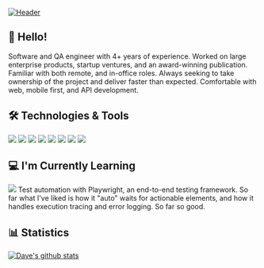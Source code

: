 [![Header](https://github.com/dhipflip/dhipflip/blob/main/banner.png?raw=true "Header")](https://github.com/dhipflip)



## 👋 Hello!
Software and QA engineer with 4+ years of experience.  Worked on large enterprise products, startup ventures, and an award-winning publication.  Familiar with both remote, and in-office roles.  Always seeking to take ownership of the project and deliver faster than expected.  Comfortable with web, mobile first, and API development.



## 🛠️ Technologies & Tools
![](https://img.shields.io/badge/Code-JavaScript-informational?style=flat&color=informational&logo=javascript)
![](https://img.shields.io/badge/Code-TypeScript-informational?style=flat&color=informational&logo=typescript)
![](https://img.shields.io/badge/Code-React-informational?style=flat&color=informational&logo=react)
![](https://img.shields.io/badge/Code-Redux-informational?style=flat&color=informational&logo=redux)
![](https://img.shields.io/badge/Test-Jest-informational?style=flat&color=informational&logo=jest)
![](https://img.shields.io/badge/Test-Selenium-informational?style=flat&color=informational&logo=selenium.js)
![](https://img.shields.io/badge/Code-SCSS-informational?style=flat&color=informational&logo=sass)
![](https://img.shields.io/badge/Code-Tailwind-informational?style=flat&color=informational&logo=tailwindcss)



## 💻 I'm Currently Learning
![](https://img.shields.io/badge/Test-Playwright-informational?style=flat&color=warning&logo=playwright)
Test automation with Playwright, an end-to-end testing framework. So far what I've liked is how it "auto" waits for actionable elements, and how it handles execution tracing and error logging. So far so good.



## 📊 Statistics
[![Dave's github stats](https://github-readme-stats.vercel.app/api?username=dhipflip&theme=dark&count_private=true&hide=stars,issues,contribs)](https://github.com/anuraghazra/github-readme-stats)

<!--
**dhipflip/dhipflip** is a ✨ _special_ ✨ repository because its `README.md` (this file) appears on your GitHub profile.

Here are some ideas to get you started:

- 🔭 I’m currently working on ...
- 🌱 I’m currently learning ...
- 👯 I’m looking to collaborate on ...
- 🤔 I’m looking for help with ...
- 💬 Ask me about ...
- 📫 How to reach me: ...
- 😄 Pronouns: ...
- ⚡ Fun fact: ...
-->